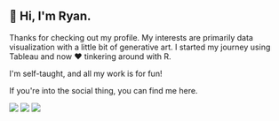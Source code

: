 ## 👋 Hi, I'm Ryan.

Thanks for checking out my profile. My interests are primarily data visualization with a little bit of generative art. I started my journey using Tableau and now ❤️ tinkering around with R. 

I'm self-taught, and all my work is for fun!

If you're into the social thing, you can find me here.

<a target="_blank" href="https://twitter.com/ryanahart"><img src="https://img.shields.io/badge/-Twitter-1DA1F2?style=for-the-badge&logo=Twitter&logoColor=white"></img></a>
<a target="_blank" href="https://www.linkedin.com/in/ryanalanhart"><img src="https://img.shields.io/badge/-LinkedIn-0077B5?style=for-the-badge&logo=Linkedin&logoColor=white"></img></a>
<a target="_blank" href="https://public.tableau.com/app/profile/ryanahart"><img src="https://img.shields.io/badge/-Tableau-E97627?style=for-the-badge&logo=Tableau&logoColor=white"></img></a>
